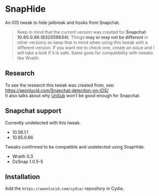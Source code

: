 # SnapHide

An iOS tweak to hide jailbreak and hooks from Snapchat.

> Keep in mind that the current version was created for **Snapchat 10.65.0.66 (832559634)**. Things **may or may not be different** in other versions so keep that in mind when using this tweak with a different version. If you want me to check one, create an issue and I will take a look if it is safe. Same goes for compatibility with tweaks like Wraith.

## Research

To see the research this tweak was created from, see: https://aeonlucid.com/Snapchat-detection-on-iOS/  
It also talks about why [UnSub](https://github.com/NepetaDev/UnSub) won't be good enough for Snapchat.

## Snapchat support

Currently undetected with this tweak.

- 10.56.1.1
- 10.65.0.66

Tweaks confirmed to be compatible and undetected using SnapHide.

- Wraith 0.3
- DzSnap 1.0.5-5

## Installation

Add the `https://aeonlucid.com/cydia/` repository in Cydia.
